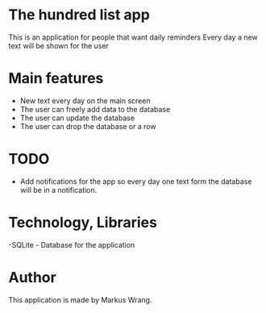 # The hundred list app

This is an application for people that want daily reminders
Every day a new text will be shown for the user

# Main features

- New text every day on the main screen
- The user can freely add data to the database
- The user can update the database
- The user can drop the database or a row

# TODO

- Add notifications for the app so every day one text form the database
  will be in a notification.

# Technology, Libraries

 -SQLite - Database for the application


# Author

 This application is made by Markus Wrang.
 